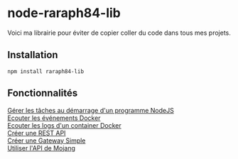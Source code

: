 # node-raraph84-lib

Voici ma librairie pour éviter de copier coller du code dans tous mes projets.

## Installation
```
npm install raraph84-lib
```

## Fonctionnalités
[Gérer les tâches au démarrage d'un programme NodeJS](#gerer-les-taches-au-demarrage-dun-programme-nodejs)  
[Ecouter les événements Docker](#ecouter-les-evenements-docker)  
[Ecouter les logs d'un container Docker](#ecouter-les-logs-dun-container-docker)  
[Créer une REST API](#creer-une-rest-api)  
[Créer une Gateway Simple](#creer-une-gateway-simple)  
[Utiliser l'API de Mojang](#utiliser-lapi-de-mojang)  
